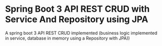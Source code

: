 # Spring Boot 3 API REST CRUD with Service And Repository using JPA

A spring boot 3 API REST CRUD implemented (business logic implemented in service, database in memory using a Repository with JPA))


